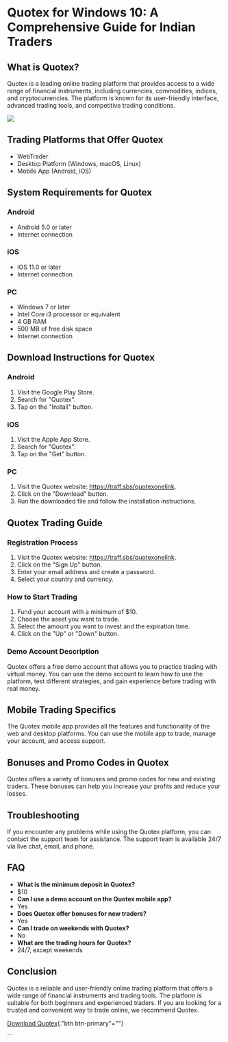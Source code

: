 # Quotex for Windows 10: A Comprehensive Guide for Indian Traders

## What is Quotex?

Quotex is a leading online trading platform that provides access to a
wide range of financial instruments, including currencies, commodities,
indices, and cryptocurrencies. The platform is known for its
user-friendly interface, advanced trading tools, and competitive trading
conditions.

[![](https://static.quotex.io/files/10_en/300_250.jpg)](https://traff.sbs/brokerqxlid)

## Trading Platforms that Offer Quotex

-   WebTrader
-   Desktop Platform (Windows, macOS, Linux)
-   Mobile App (Android, iOS)

## System Requirements for Quotex

### Android

-   Android 5.0 or later
-   Internet connection

### iOS

-   iOS 11.0 or later
-   Internet connection

### PC

-   Windows 7 or later
-   Intel Core i3 processor or equivalent
-   4 GB RAM
-   500 MB of free disk space
-   Internet connection

## Download Instructions for Quotex

### Android

1.  Visit the Google Play Store.
2.  Search for "Quotex".
3.  Tap on the "Install" button.

### iOS

1.  Visit the Apple App Store.
2.  Search for "Quotex".
3.  Tap on the "Get" button.

### PC

1.  Visit the Quotex website: https://traff.sbs/quotexonelink.
2.  Click on the "Download" button.
3.  Run the downloaded file and follow the installation instructions.

## Quotex Trading Guide

### Registration Process

1.  Visit the Quotex website: https://traff.sbs/quotexonelink.
2.  Click on the "Sign Up" button.
3.  Enter your email address and create a password.
4.  Select your country and currency.

### How to Start Trading

1.  Fund your account with a minimum of \$10.
2.  Choose the asset you want to trade.
3.  Select the amount you want to invest and the expiration time.
4.  Click on the "Up" or "Down" button.

### Demo Account Description

Quotex offers a free demo account that allows you to practice trading
with virtual money. You can use the demo account to learn how to use the
platform, test different strategies, and gain experience before trading
with real money.

## Mobile Trading Specifics

The Quotex mobile app provides all the features and functionality of the
web and desktop platforms. You can use the mobile app to trade, manage
your account, and access support.

## Bonuses and Promo Codes in Quotex

Quotex offers a variety of bonuses and promo codes for new and existing
traders. These bonuses can help you increase your profits and reduce
your losses.

## Troubleshooting

If you encounter any problems while using the Quotex platform, you can
contact the support team for assistance. The support team is available
24/7 via live chat, email, and phone.

## FAQ

-   **What is the minimum deposit in Quotex?**
-   \$10
-   **Can I use a demo account on the Quotex mobile app?**
-   Yes
-   **Does Quotex offer bonuses for new traders?**
-   Yes
-   **Can I trade on weekends with Quotex?**
-   No
-   **What are the trading hours for Quotex?**
-   24/7, except weekends

## Conclusion

Quotex is a reliable and user-friendly online trading platform that
offers a wide range of financial instruments and trading tools. The
platform is suitable for both beginners and experienced traders. If you
are looking for a trusted and convenient way to trade online, we
recommend Quotex.

[Download Quotex](\%22https://traff.sbs/quotexonelink\%22){."btn
btn-primary"=""}

\`\`\`

